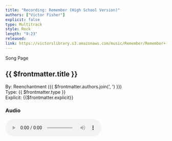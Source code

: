 ```yaml
---
title: "Recording: Remember (High School Version)"
authors: ["Victor Fisher"]
explicit: false
type: Multitrack
style: Rock
length: "9:23"
released:
link: https://victorslibrary.s3.amazonaws.com/music/Remember/Remember+(High+School+Version).mp3
---
```


<g-link to="/song/remember">Song Page</g-link>

## {{ $frontmatter.title }}

By: <g-link to="/band/reenchantment">Reenchantment</g-link> ({{ $frontmatter.authors.join(', ') }})  
Type: {{ $frontmatter.type }}  
Explicit: {{$frontmatter.explicit}}

### Audio

<audio controls controlsList="nodownload">
  <source :src="$frontmatter.link" type="audio/mpeg">
Your browser does not support the audio element.
</audio>
